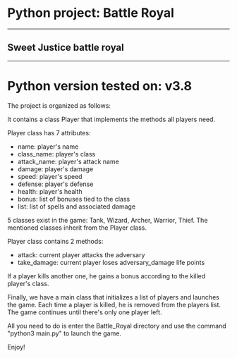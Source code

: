 # Python project: Battle Royal

---
## Sweet Justice battle royal

---
# Python version tested on: v3.8

The project is organized as follows:

It contains a class Player that implements the methods all players need.

Player class has 7 attributes:
- name: player's name
- class_name: player's class
- attack_name: player's attack name
- damage: player's damage
- speed: player's speed
- defense: player's defense
- health: player's health
- bonus: list of bonuses tied to the class
- list: list of spells and associated damage

5 classes exist in the game: Tank, Wizard, Archer, Warrior, Thief.
The mentioned classes inherit from the Player class.

Player class contains 2 methods:
- attack: current player attacks the adversary
- take_damage: current player loses adversary_damage life points

If a player kills another one, he gains a bonus according to the
killed player's class.

Finally, we have a main class that initializes a list of players
and launches the game.
Each time a player is killed, he is removed from the players list.
The game continues until there's only one player left.

All you need to do is enter the Battle_Royal directory and use the command "python3 main.py" to launch the game.

Enjoy!
